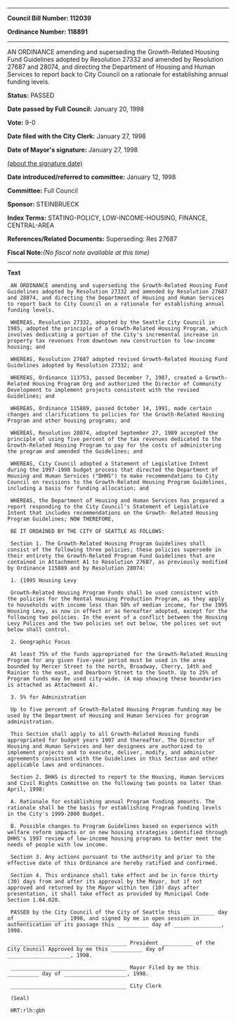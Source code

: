 

********

**Council Bill Number: 112039**
   
**Ordinance Number: 118891**
********

 AN ORDINANCE amending and superseding the Growth-Related Housing Fund Guidelines adopted by Resolution 27332 and amended by Resolution 27687 and 28074, and directing the Department of Housing and Human Services to report back to City Council on a rationale for establishing annual funding levels.

**Status:** PASSED
   
**Date passed by Full Council:** January 20, 1998
   
**Vote:** 9-0
   
**Date filed with the City Clerk:** January 27, 1998
   
**Date of Mayor's signature:** January 27, 1998
   
[(about the signature date)](/~public/approvaldate.htm)
   
   
   
**Date introduced/referred to committee:** January 12, 1998
   
**Committee:** Full Council
   
**Sponsor:** STEINBRUECK
   
   
**Index Terms:** STATING-POLICY, LOW-INCOME-HOUSING, FINANCE, CENTRAL-AREA

**References/Related Documents:** Superseding: Res 27687

**Fiscal Note:**_(No fiscal note available at this time)_

********

**Text**
   
```
 AN ORDINANCE amending and superseding the Growth-Related Housing Fund Guidelines adopted by Resolution 27332 and amended by Resolution 27687 and 28074, and directing the Department of Housing and Human Services to report back to City Council on a rationale for establishing annual funding levels.

 WHEREAS, Resolution 27332, adopted by the Seattle City Council in 1985, adopted the principle of a Growth-Related Housing Program, which involves dedicating a portion of the City's incremental increase in property tax revenues from downtown new construction to low-income housing; and

 WHEREAS, Resolution 27687 adopted revised Growth-Related Housing Fund Guidelines adopted by Resolution 27332; and

 WHEREAS, Ordinance 113753, passed December 7, 1987, created a Growth-Related Housing Program Org and authorized the Director of Community Development to implement projects consistent with the revised Guidelines; and

 WHEREAS, Ordinance 115889, passed October 14, 1991, made certain changes and clarifications to policies for the Growth-Related Housing Program and other housing programs; and

 WHEREAS, Resolution 28074, adopted September 27, 1989 accepted the principle of using five percent of the tax revenues dedicated to the Growth-Related Housing Program to pay for the costs of administering the program and amended the Guidelines; and

 WHEREAS, City Council adopted a Statement of Legislative Intent during the 1997-1998 budget process that directed the Department of Housing and Human Services ("DHHS") to make recommendations to City Council on revisions to the Growth-Related Housing Program Guidelines, including a basis for funding allocation; and

 WHEREAS, the Department of Housing and Human Services has prepared a report responding to the City Council's Statement of Legislative Intent that includes recommendations on the Growth- Related Housing Program Guidelines; NOW THEREFORE,

 BE IT ORDAINED BY THE CITY OF SEATTLE AS FOLLOWS:

 Section 1. The Growth-Related Housing Program Guidelines shall consist of the following three policies; these policies supersede in their entirety the Growth-Related Program Fund Guidelines that are contained in Attachment A1 to Resolution 27687, as previously modified by Ordinance 115889 and by Resolution 28074:

 1. {1995 Housing Levy

 Growth-Related Housing Program Funds shall be used consistent with the policies for the Rental Housing Production Program, as they apply to households with income less than 50% of median income, for the 1995 Housing Levy, as now in effect or as hereafter adopted, except for the following two policies. In the event of a conflict between the Housing Levy Polices and the two policies set out below, the polices set out below shall control.

 2. Geographic Focus

 At least 75% of the funds appropriated for the Growth-Related Housing Program for any given five-year period must be used in the area bounded by Mercer Street to the north, Broadway, Cherry, 14th and Rainier to the east, and Dearborn Street to the South. Up to 25% of Program funds may be used city-wide. (A map showing these boundaries is attached as Attachment A).

 3. 5% for Administration

 Up to five percent of Growth-Related Housing Program funding may be used by the Department of Housing and Human Services for program administration.

 This Section shall apply to all Growth-Related Housing funds appropriated for budget years 1997 and thereafter. The Director of Housing and Human Services and her designees are authorized to implement projects and to execute, deliver, modify, and administer agreements consistent with the Guidelines in this Section and other applicable laws and ordinances.

 Section 2. DHHS is directed to report to the Housing, Human Services and Civil Rights Committee on the following two points no later than April, 1998:

 A. Rationale for establishing annual Program funding amounts. The rationale shall be the basis for establishing Program funding levels in the City's 1999-2000 Budget.

 B. Possible changes to Program Guidelines based on experience with welfare reform impacts or on new housing strategies identified through DHHS's 1997 review of low-income housing programs to better meet the needs of people with low income.

 Section 3. Any actions pursuant to the authority and prior to the effective date of this Ordinance are hereby ratified and confirmed.

 Section 4. This ordinance shall take effect and be in force thirty (30) days from and after its approval by the Mayor, but if not approved and returned by the Mayor within ten (10) days after presentation, it shall take effect as provided by Municipal Code Section 1.04.020.

 PASSED by the City Council of the City of Seattle this __________ day of _______________, 1998, and signed by me in open session in authentication of its passage this __________ day of _______________, 1998.

 _____________________________________ President __________ of the City Council Approved by me this __________ day of ____________________, 1998.

 _____________________________________ Mayor Filed by me this __________ day of ____________________, 1998.

 _____________________________________ City Clerk

 (Seal)

 HRT:rlh:gbh

```
